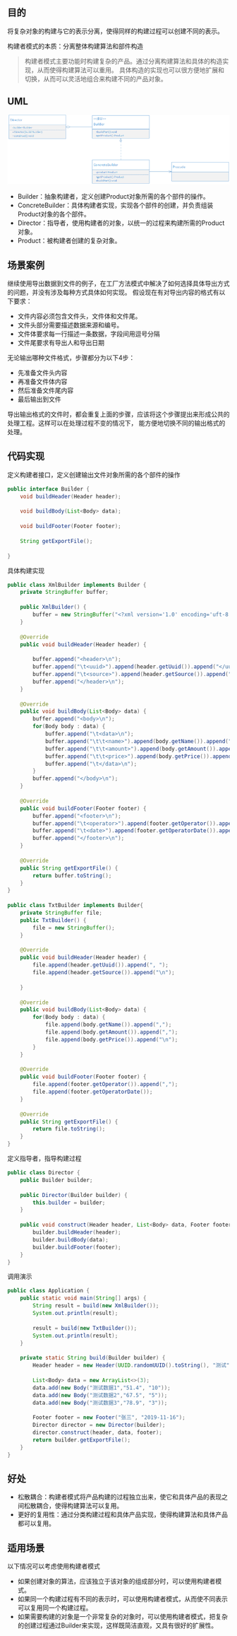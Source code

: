 ## 目的

将复杂对象的构建与它的表示分离，使得同样的构建过程可以创建不同的表示。

构建者模式的本质：分离整体构建算法和部件构造

> 构建者模式主要功能时构建复杂的产品。通过分离构建算法和具体的构造实现，从而使得构建算法可以重用。
> 具体构造的实现也可以很方便地扩展和切换，从而可以灵活地组合来构建不同的产品对象。

## UML

![uml](uml.png)

- Builder：抽象构建者，定义创建Product对象所需的各个部件的操作。
- ConcreteBuilder：具体构建者实现，实现各个部件的创建，并负责组装Product对象的各个部件。
- Director：指导者，使用构建者的对象，以统一的过程来构建所需的Product对象。
- Product：被构建者创建的复杂对象。

## 场景案例
继续使用导出数据到文件的例子，在工厂方法模式中解决了如何选择具体导出方式的问题，并没有涉及每种方式具体如何实现。
假设现在有对导出内容的格式有以下要求：

- 文件内容必须包含文件头，文件体和文件尾。
- 文件头部分需要描述数据来源和编号。
- 文件体要求每一行描述一条数据，字段间用逗号分隔
- 文件尾要求有导出人和导出日期

无论输出哪种文件格式，步骤都分为以下4步：

- 先准备文件头内容
- 再准备文件体内容
- 然后准备文件尾内容
- 最后输出到文件

导出输出格式的文件时，都会重复上面的步骤，应该将这个步骤提出来形成公共的处理工程。这样可以在处理过程不变的情况下，
能方便地切换不同的输出格式的处理。

## 代码实现

定义构建者接口，定义创建输出文件对象所需的各个部件的操作

```java
public interface Builder {
    void buildHeader(Header header);
    
    void buildBody(List<Body> data);
    
    void buildFooter(Footer footer);
    
    String getExportFile();
    
}
```

具体构建实现
```java
public class XmlBuilder implements Builder {
    private StringBuffer buffer;

    public XmlBuilder() {
        buffer = new StringBuffer("<?xml version='1.0' encoding='uft-8'?>\n");
    }

    @Override
    public void buildHeader(Header header) {

        buffer.append("<header>\n");
        buffer.append("\t<uuid>").append(header.getUuid()).append("</uuid>\n");
        buffer.append("\t<source>").append(header.getSource()).append("</source>\n");
        buffer.append("</header>\n");
    }

    @Override
    public void buildBody(List<Body> data) {
        buffer.append("<body>\n");
        for(Body body : data) {
            buffer.append("\t<data>\n");
            buffer.append("\t\t<name>").append(body.getName()).append("</name>\n");
            buffer.append("\t\t<amount>").append(body.getAmount()).append("</amount>\n");
            buffer.append("\t\t<price>").append(body.getPrice()).append("</price>\n");
            buffer.append("\t</data>\n");
        }
        buffer.append("</body>\n");
    }

    @Override
    public void buildFooter(Footer footer) {
        buffer.append("<footer>\n");
        buffer.append("\t<operator>").append(footer.getOperator()).append("</operator>\n");
        buffer.append("\t<date>").append(footer.getOperatorDate()).append("</date>\n");
        buffer.append("</footer>\n");
    }

    @Override
    public String getExportFile() {
        return buffer.toString();
    }
}

public class TxtBuilder implements Builder{
    private StringBuffer file;
    public TxtBuilder() {
        file = new StringBuffer();
    }

    @Override
    public void buildHeader(Header header) {
        file.append(header.getUuid()).append(", ");
        file.append(header.getSource()).append("\n");

    }

    @Override
    public void buildBody(List<Body> data) {
        for(Body body : data) {
            file.append(body.getName()).append(",");
            file.append(body.getAmount()).append(",");
            file.append(body.getPrice()).append("\n");
        }
    }

    @Override
    public void buildFooter(Footer footer) {
        file.append(footer.getOperator()).append(",");
        file.append(footer.getOperatorDate());
    }

    @Override
    public String getExportFile() {
        return file.toString();
    }
}
```

定义指导者，指导构建过程

```java
public class Director {
    public Builder builder;

    public Director(Builder builder) {
        this.builder = builder;
    }

    public void construct(Header header, List<Body> data, Footer footer) {
        builder.buildHeader(header);
        builder.buildBody(data);
        builder.buildFooter(footer);
    }
}
```

调用演示
```java
public class Application {
    public static void main(String[] args) {
        String result = build(new XmlBuilder());
        System.out.println(result);

        result = build(new TxtBuilder());
        System.out.println(result);
    }

    private static String build(Builder builder) {
        Header header = new Header(UUID.randomUUID().toString(), "测试");

        List<Body> data = new ArrayList<>(3);
        data.add(new Body("测试数据1","51.4", "10"));
        data.add(new Body("测试数据2","67.5", "5"));
        data.add(new Body("测试数据3","78.9", "3"));

        Footer footer = new Footer("张三", "2019-11-16");
        Director director = new Director(builder);
        director.construct(header, data, footer);
        return builder.getExportFile();
    }
}
```
## 好处 

- 松散耦合：构建者模式将产品构建的过程独立出来，使它和具体产品的表现之间松散耦合，使得构建算法可以复用。
- 更好的复用性：通过分类构建过程和具体产品实现，使得构建算法和具体产品都可以复用。

## 适用场景

以下情况可以考虑使用构建者模式

- 如果创建对象的算法，应该独立于该对象的组成部分时，可以使用构建者模式。
- 如果同一个构建过程有不同的表示时，可以使用构建者模式，从而使不同表示可以复用同一个构建过程。
- 如果需要构建的对象是一个非常复杂的对象时，可以使用构建者模式，把复杂的创建过程通过Builder来实现，这样既简洁直观，又具有很好的扩展性。